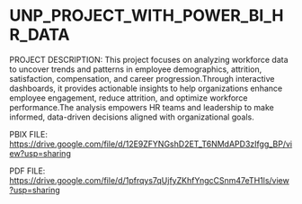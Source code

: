 # UNP_PROJECT_WITH_POWER_BI_HR_DATA
PROJECT DESCRIPTION: This project focuses on analyzing workforce data to uncover trends and patterns in employee demographics, attrition, satisfaction, compensation, and career progression.Through interactive dashboards, it provides actionable insights to help organizations enhance employee engagement, reduce attrition, and optimize workforce performance.The analysis empowers HR teams and leadership to make informed, data-driven decisions aligned with organizational goals.

PBIX FILE: https://drive.google.com/file/d/12E9ZFYNGshD2ET_T6NMdAPD3zIfgg_BP/view?usp=sharing

PDF FILE: https://drive.google.com/file/d/1pfrqys7qUjfyZKhfYngcCSnm47eTH1ls/view?usp=sharing
